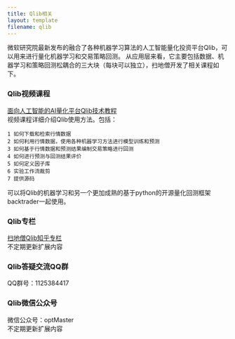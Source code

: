 ```yaml
---
title: Qlib相关
layout: template
filename: qlib
--- 
```


微软研究院最新发布的融合了各种机器学习算法的人工智能量化投资平台Qlib，可以用来进行量化机器学习和交易策略回测。
从应用层来看，它主要包括数据、机器学习和策略回测松耦合的三大块（每块可以独立），扫地僧开发了相关课程如下。




### Qlib视频课程
[面向人工智能的AI量化平台Qlib技术教程](https://ke.qq.com/course/3139956?tuin=a980d4cc)
<br/>视频课程详细介绍Qlib使用方法。包括：
```
1 如何下载和检索行情数据
2 如何利用行情数据，使用各种机器学习方法进行模型训练和预测
3 如何基于行情数据和预测结果编制交易策略进行回测
4 如何进行预测与回测结果评价
5 如何定义因子库
6 实验工作流裁剪
7 提供源码
```

可以将Qlib的机器学习和另一个更加成熟的基于python的开源量化回测框架backtrader一起使用。

### Qlib专栏
[扫地僧Qlib知乎专栏](https://www.zhihu.com/people/optmaster/columns)
<br/>不定期更新扩展内容

### Qlib答疑交流QQ群
QQ群号：1125384417


### Qlib微信公众号
微信公众号：optMaster
<br/>不定期更新扩展内容
